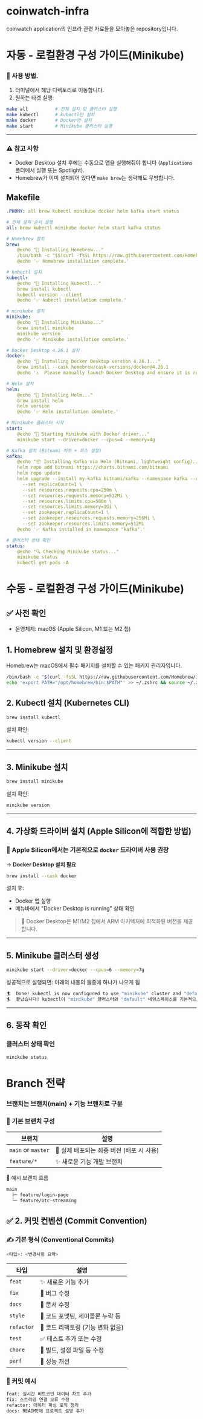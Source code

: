 # coinwatch-infra
coinwatch application의 인프라 관련 자료들을 모아놓은 repository입니다.

# 자동 - 로컬환경 구성 가이드(Minikube)

### 📝 사용 방법.

1. 터미널에서 해당 디렉토리로 이동합니다.
2. 원하는 타겟 실행:

```bash
make all          # 전체 설치 및 클러스터 실행
make kubectl      # kubectl만 설치
make docker       # Docker만 설치
make start        # Minikube 클러스터 실행
```

------

### ⚠️ 참고 사항

- Docker Desktop 설치 후에는 수동으로 앱을 실행해줘야 합니다 (`Applications` 폴더에서 실행 또는 Spotlight).
- Homebrew가 이미 설치되어 있다면 `make brew`는 생략해도 무방합니다.



## Makefile

```yaml
.PHONY: all brew kubectl minikube docker helm kafka start status

# 전체 설치 순서 실행
all: brew kubectl minikube docker helm start kafka status

# Homebrew 설치
brew:
	@echo "🔧 Installing Homebrew..."
	/bin/bash -c "$$(curl -fsSL https://raw.githubusercontent.com/Homebrew/install/HEAD/install.sh)"
	@echo '✅ Homebrew installation complete.'

# kubectl 설치
kubectl:
	@echo "🔧 Installing kubectl..."
	brew install kubectl
	kubectl version --client
	@echo '✅ kubectl installation complete.'

# minikube 설치
minikube:
	@echo "🔧 Installing Minikube..."
	brew install minikube
	minikube version
	@echo '✅ Minikube installation complete.'

# Docker Desktop 4.26.1 설치
docker:
	@echo "🔧 Installing Docker Desktop version 4.26.1..."
	brew install --cask homebrew/cask-versions/docker@4.26.1
	@echo '⚠️  Please manually launch Docker Desktop and ensure it is running.'

# Helm 설치
helm:
	@echo "🔧 Installing Helm..."
	brew install helm
	helm version
	@echo '✅ Helm installation complete.'

# Minikube 클러스터 시작
start:
	@echo "🚀 Starting Minikube with Docker driver..."
	minikube start --driver=docker --cpus=4 --memory=4g

# Kafka 설치 (Bitnami 차트 + 최소 설정)
kafka:
	@echo "📦 Installing Kafka via Helm (Bitnami, lightweight config)..."
	helm repo add bitnami https://charts.bitnami.com/bitnami
	helm repo update
	helm upgrade --install my-kafka bitnami/kafka --namespace kafka --create-namespace \
	  --set replicaCount=1 \
	  --set resources.requests.cpu=250m \
	  --set resources.requests.memory=512Mi \
	  --set resources.limits.cpu=500m \
	  --set resources.limits.memory=1Gi \
	  --set zookeeper.replicaCount=1 \
	  --set zookeeper.resources.requests.memory=256Mi \
	  --set zookeeper.resources.limits.memory=512Mi
	@echo '✅ Kafka installed in namespace "kafka".'

# 클러스터 상태 확인
status:
	@echo "🔍 Checking Minikube status..."
	minikube status
	kubectl get pods -A

```





# 수동 - 로컬환경 구성 가이드(Minikube)

## ✅ 사전 확인

- 운영체제: macOS (Apple Silicon, M1 또는 M2 칩)

## 1. **Homebrew 설치 및 환경설정**

Homebrew는 macOS에서 필수 패키지를 설치할 수 있는 패키지 관리자입니다.

```bash
/bin/bash -c "$(curl -fsSL https://raw.githubusercontent.com/Homebrew/install/HEAD/install.sh)"
echo 'export PATH="/opt/homebrew/bin:$PATH"' >> ~/.zshrc && source ~/.zshrc
```

## 2. **Kubectl 설치 (Kubernetes CLI)**

```bash
brew install kubectl
```

설치 확인:

```bash
kubectl version --client
```

------

## 3. **Minikube 설치**

```bash
brew install minikube
```

설치 확인:

```bash
minikube version
```

------

## 4. **가상화 드라이버 설치 (Apple Silicon에 적합한 방법)**

### 🧩 Apple Silicon에서는 기본적으로 **`docker` 드라이버** 사용 권장

→ **Docker Desktop 설치 필요**

```bash
brew install --cask docker
```

설치 후:

- Docker 앱 실행
- 메뉴바에서 "Docker Desktop is running" 상태 확인

> 📝 Docker Desktop은 M1/M2 칩에서 ARM 아키텍처에 최적화된 버전을 제공합니다.

------

## 5. **Minikube 클러스터 생성**

```bash
minikube start --driver=docker --cpus=6 --memory=7g
```

성공적으로 실행되면: 아래의 내용의 둘중에 하나가 나오게 됨

```bash
🏄  Done! kubectl is now configured to use "minikube" cluster and "default" namespace by default 
🏄  끝났습니다! kubectl이 "minikube" 클러스터와 "default" 네임스페이스를 기본적으로 사용하도록 구성되었습니다.
```



------

## 6. **동작 확인**

### 클러스터 상태 확인

```bash
minikube status
```

# Branch 전략

### 브랜치는 **브랜치(main)** + **기능 브랜치로 구분**

### 🔹 기본 브랜치 구성

| 브랜치             | 설명                                     |
| ------------------ | ---------------------------------------- |
| `main` or `master` | 🚀 실제 배포되는 최종 버전 (배포 시 사용) |
| `feature/*`        | ✨ 새로운 기능 개발 브랜치                |

🔧 예시 브랜치 흐름

```bash
main
  ├─ feature/login-page
  └─ feature/btc-streaming
```

## ✅ 2. 커밋 컨벤션 (Commit Convention)

### ✍️ 기본 형식 (Conventional Commits)

```bash
<타입>: <변경사항 요약>
```

| 타입       | 설명                             |
| ---------- | -------------------------------- |
| `feat`     | ✨ 새로운 기능 추가               |
| `fix`      | 🐞 버그 수정                      |
| `docs`     | 📝 문서 수정                      |
| `style`    | 💄 코드 포맷팅, 세미콜론 누락 등  |
| `refactor` | 🔨 코드 리팩토링 (기능 변화 없음) |
| `test`     | ✅ 테스트 추가 또는 수정          |
| `chore`    | 🔧 빌드, 설정 파일 등 수정        |
| `perf`     | 🚀 성능 개선                      |

### 🔧 커밋 예시

```bash
feat: 실시간 비트코인 데이터 차트 추가
fix: 스트리밍 연결 오류 수정
refactor: 데이터 파싱 로직 정리
docs: README에 프로젝트 설명 추가
```

